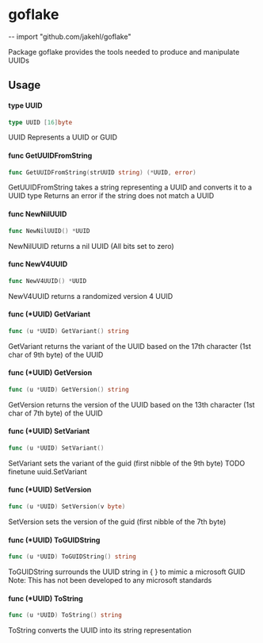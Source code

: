 # goflake
--
    import "github.com/jakehl/goflake"

Package goflake provides the tools needed to produce and manipulate UUIDs

## Usage

#### type UUID

```go
type UUID [16]byte
```

UUID Represents a UUID or GUID

#### func  GetUUIDFromString

```go
func GetUUIDFromString(strUUID string) (*UUID, error)
```
GetUUIDFromString takes a string representing a UUID and converts it to a UUID
type Returns an error if the string does not match a UUID

#### func  NewNilUUID

```go
func NewNilUUID() *UUID
```
NewNilUUID returns a nil UUID (All bits set to zero)

#### func  NewV4UUID

```go
func NewV4UUID() *UUID
```
NewV4UUID returns a randomized version 4 UUID

#### func (*UUID) GetVariant

```go
func (u *UUID) GetVariant() string
```
GetVariant returns the variant of the UUID based on the 17th character (1st char
of 9th byte) of the UUID

#### func (*UUID) GetVersion

```go
func (u *UUID) GetVersion() string
```
GetVersion returns the version of the UUID based on the 13th character (1st char
of 7th byte) of the UUID

#### func (*UUID) SetVariant

```go
func (u *UUID) SetVariant()
```
SetVariant sets the variant of the guid (first nibble of the 9th byte) TODO
finetune uuid.SetVariant

#### func (*UUID) SetVersion

```go
func (u *UUID) SetVersion(v byte)
```
SetVersion sets the version of the guid (first nibble of the 7th byte)

#### func (*UUID) ToGUIDString

```go
func (u *UUID) ToGUIDString() string
```
ToGUIDString surrounds the UUID string in { } to mimic a microsoft GUID Note:
This has not been developed to any microsoft standards

#### func (*UUID) ToString

```go
func (u *UUID) ToString() string
```
ToString converts the UUID into its string representation
